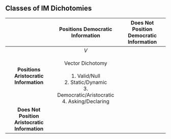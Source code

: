 
## Classes of IM Dichotomies

|                                                |                                                                Positions Democratic Information                                                                 | Does Not Position Democratic Information |
| :--------------------------------------------: | :-------------------------------------------------------------------------------------------------------------------------------------------------------------: | :--------------------------------------: |
|     **Positions Aristocratic Information**     | <span class="cell-green"> $V$<br><br>Vector Dichotomy<br><br>1. Valid/Null<br>2. Static/Dynamic<br>3. Democratic/Aristocratic<br>4. Asking/Declaring<br></span> |                                          |
| **Does Not Position Aristocratic Information** |                                                                                                                                                                 |                                          |
